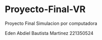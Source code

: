 # Proyecto-Final-VR

Proyecto Final Simulacion por computadora

Eden Abdiel Bautista Martinez 221350524
